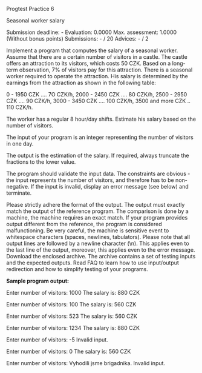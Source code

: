 Progtest Practice 6

Seasonal worker salary

Submission deadline: -
Evaluation:	0.0000
Max. assessment: 1.0000 (Without bonus points)
Submissions: - / 20
Advices: - / 2

Implement a program that computes the salary of a seasonal worker. Assume that there are a certain number of visitors in a castle. The castle offers an attraction to its visitors, which costs 50 CZK. Based on a long-term observation, 7% of visitors pay for this attraction. There is a seasonal worker required to operate the attraction. His salary is determined by the earnings from the attraction as shown in the following table:

   0 - 1950 CZK ....  7O CZK/h,
2000 - 2450 CZK ....  80 CZK/h,
2500 - 2950 CZK ....  90 CZK/h,
3000 - 3450 CZK .... 100 CZK/h,
3500 and more CZK .. 110 CZK/h.

The worker has a regular 8 hour/day shifts. Estimate his salary based on the number of visitors.

The input of your program is an integer representing the number of visitors in one day.

The output is the estimation of the salary. If required, always truncate the fractions to the lower value.

The program should validate the input data. The constraints are obvious - the input represents the number of visitors, and therefore has to be non-negative. If the input is invalid, display an error message (see below) and terminate.

Please strictly adhere the format of the output. The output must exactly match the output of the reference program. The comparison is done by a machine, the machine requires an exact match. If your program provides output different from the reference, the program is considered malfunctioning. Be very careful, the machine is sensitive event to whitespace characters (spaces, newlines, tabulators). Please note that all output lines are followed by a newline character (\n). This applies even to the last line of the output, moreover, this applies even to the error message. Download the enclosed archive. The archive contains a set of testing inputs and the expected outputs. Read FAQ to learn how to use input/output redirection and how to simplify testing of your programs.

**Sample program output:**

Enter number of visitors:
1000
The salary is: 880 CZK

Enter number of visitors:
100
The salary is: 560 CZK

Enter number of visitors:
523
The salary is: 560 CZK

Enter number of visitors:
1234
The salary is: 880 CZK

Enter number of visitors:
-5
Invalid input.

Enter number of visitors:
0
The salary is: 560 CZK

Enter number of visitors:
Vyhodili jsme brigadnika.
Invalid input.
